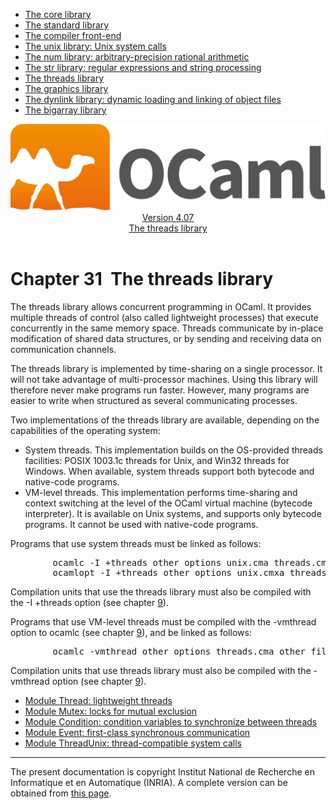 <!-- ((! set title Manual !)) ((! set documentation !)) ((! set manual !)) ((! set nobreadcrumb !)) -->
<div class="manual content"><ul class="part_menu"><li><a href="core.html">The core library</a></li><li><a href="stdlib.html">The standard library</a></li><li><a href="parsing.html">The compiler front-end</a></li><li><a href="libunix.html">The unix library: Unix system calls</a></li><li><a href="libnum.html">The num library: arbitrary-precision rational arithmetic</a></li><li><a href="libstr.html">The str library: regular expressions and string processing</a></li><li class="active"><a href="libthreads.html">The threads library</a></li><li><a href="libgraph.html">The graphics library</a></li><li><a href="libdynlink.html">The dynlink library: dynamic loading and linking of object files</a></li><li><a href="libbigarray.html">The bigarray library</a></li></ul><header><nav class="toc brand"><a class="brand" href="https://ocaml.org/"><img src="colour-logo-gray.svg" class="svg" alt="OCaml"></a></nav><nav class="toc"><div class="toc_version"><a href="/docs" id="version-select">Version 4.07</a></div><div class="toc_title"><a href="#">The threads library</a></div></nav></header>




<h1 class="chapter" id="sec563"><span>Chapter 31</span>&nbsp;&nbsp;The threads library</h1>
<p>
<a id="c:threads"></a></p><p>The <span class="c003">threads</span> library allows concurrent programming in OCaml.
It provides multiple threads of control (also called lightweight
processes) that execute concurrently in the same memory space. Threads
communicate by in-place modification of shared data structures, or by
sending and receiving data on communication channels.</p><p>The <span class="c003">threads</span> library is implemented by time-sharing on a single
processor. It will not take advantage of multi-processor machines.
Using this library will therefore never make programs run
faster. However, many programs are easier to write when structured as
several communicating processes.</p><p>Two implementations of the <span class="c003">threads</span> library are available, depending
on the capabilities of the operating system:
</p><ul class="itemize"><li class="li-itemize">
System threads. This implementation builds on the OS-provided threads
facilities: POSIX 1003.1c threads for Unix, and Win32 threads for
Windows. When available, system threads support both bytecode and
native-code programs.
</li><li class="li-itemize">VM-level threads. This implementation performs time-sharing and
context switching at the level of the OCaml virtual machine (bytecode
interpreter). It is available on Unix systems, and supports only
bytecode programs. It cannot be used with native-code programs.
</li></ul><p>
Programs that use system threads must be linked as follows:
</p><pre>        ocamlc -I +threads <span class="c009">other options</span> unix.cma threads.cma <span class="c009">other files</span>
        ocamlopt -I +threads <span class="c009">other options</span> unix.cmxa threads.cmxa <span class="c009">other files</span>
</pre><p>
Compilation units that use the <span class="c003">threads</span> library must also be compiled with
the <span class="c003">-I +threads</span> option (see chapter&nbsp;<a href="comp.html#c%3Acamlc">9</a>).</p><p>Programs that use VM-level threads must be compiled with the <span class="c003">-vmthread</span>
option to <span class="c003">ocamlc</span> (see chapter&nbsp;<a href="comp.html#c%3Acamlc">9</a>), and be linked as follows:
</p><pre>        ocamlc -vmthread <span class="c009">other options</span> threads.cma <span class="c009">other files</span>
</pre><p>
Compilation units that use <span class="c003">threads</span> library must also be compiled with
the <span class="c003">-vmthread</span> option (see chapter&nbsp;<a href="comp.html#c%3Acamlc">9</a>).</p><ul class="ftoc2"><li class="li-links">
<a href="../../api/4.07/Thread.html">Module <span class="c003">Thread</span>: lightweight threads</a>
</li><li class="li-links"><a href="../../api/4.07/Mutex.html">Module <span class="c003">Mutex</span>: locks for mutual exclusion</a>
</li><li class="li-links"><a href="../../api/4.07/Condition.html">Module <span class="c003">Condition</span>: condition variables to synchronize between threads</a>
</li><li class="li-links"><a href="../../api/4.07/Event.html">Module <span class="c003">Event</span>: first-class synchronous communication</a>
</li><li class="li-links"><a href="../../api/4.07/ThreadUnix.html">Module <span class="c003">ThreadUnix</span>: thread-compatible system calls</a>
</li></ul>
<hr>





<div class="copyright">The present documentation is copyright Institut National de Recherche en Informatique et en Automatique (INRIA). A complete version can be obtained from <a href="http://caml.inria.fr/pub/docs/manual-ocaml/">this page</a>.</div></div>